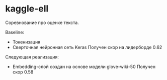 # kaggle-ell
Соревнование про оценке текста.

Baseline:
- Токенизация
- Сверточная нейронная сеть Keras
Получен скор на лидерборде 0.62

Следующая реализация:
- Embedding-слой создан на основе модели glove-wiki-50
Получен скор 0.58
